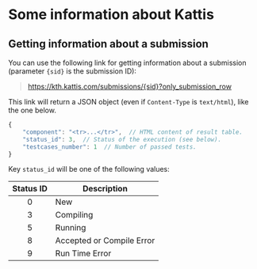 # Some information about Kattis


## Getting information about a submission

You can use the following link for getting information about a submission
(parameter `{sid}` is the submission ID):
> https://kth.kattis.com/submissions/{sid}?only_submission_row

This link will return a JSON object (even if `Content-Type` is `text/html`),
like the one below.

```js
{
    "component": "<tr>...</tr>",  // HTML content of result table.
    "status_id": 3,  // Status of the execution (see below).
    "testcases_number": 1  // Number of passed tests.
}
```

Key `status_id` will be one of the following values:

| Status ID | Description               |
|:---------:|---------------------------|
|     0     | New                       |
|     3     | Compiling                 |
|     5     | Running                   |
|     8     | Accepted or Compile Error |
|     9     | Run Time Error            |
